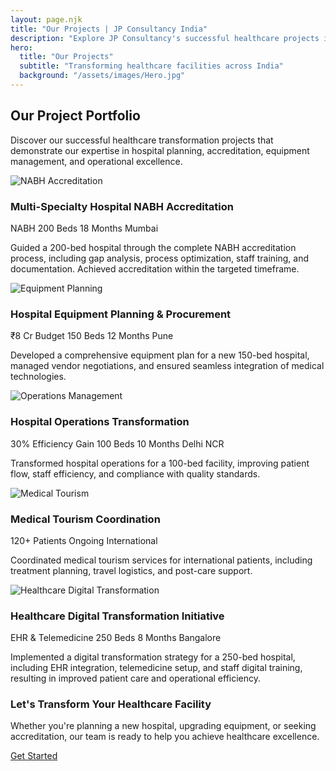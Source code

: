 ```yaml
---
layout: page.njk
title: "Our Projects | JP Consultancy India"
description: "Explore JP Consultancy's successful healthcare projects including hospital accreditation, equipment planning, operations management, and medical tourism initiatives."
hero:
  title: "Our Projects"
  subtitle: "Transforming healthcare facilities across India"
  background: "/assets/images/Hero.jpg"
---
```


<div class="projects-page-container">
  <div class="about-section">
    <h2>Our Project Portfolio</h2>
    <p>Discover our successful healthcare transformation projects that demonstrate our expertise in hospital planning, accreditation, equipment management, and operational excellence.</p>
  </div>

  <div class="projects-horizontal-list">
    <!-- Project 1 -->
    <div class="project-horizontal-card">
      <div class="project-image-col">
        <img src="/assets/images/project1.jpg" alt="NABH Accreditation" />
      </div>
      <div class="project-content-col">
        <h3>Multi-Specialty Hospital NABH Accreditation</h3>
        <div class="project-stats-row">
          <span class="project-stat-badge">NABH</span>
          <span class="project-stat-badge">200 Beds</span>
          <span class="project-stat-badge">18 Months</span>
          <span class="project-stat-badge">Mumbai</span>
        </div>
        <p>Guided a 200-bed hospital through the complete NABH accreditation process, including gap analysis, process optimization, staff training, and documentation. Achieved accreditation within the targeted timeframe.</p>
      </div>
    </div>
    <!-- Project 2 -->
    <div class="project-horizontal-card">
      <div class="project-image-col">
        <img src="/assets/images/project2.jpg" alt="Equipment Planning" />
      </div>
      <div class="project-content-col">
        <h3>Hospital Equipment Planning & Procurement</h3>
        <div class="project-stats-row">
          <span class="project-stat-badge">₹8 Cr Budget</span>
          <span class="project-stat-badge">150 Beds</span>
          <span class="project-stat-badge">12 Months</span>
          <span class="project-stat-badge">Pune</span>
        </div>
        <p>Developed a comprehensive equipment plan for a new 150-bed hospital, managed vendor negotiations, and ensured seamless integration of medical technologies.</p>
      </div>
    </div>
    <!-- Project 3 -->
    <div class="project-horizontal-card">
      <div class="project-image-col">
        <img src="/assets/images/project3.jpg" alt="Operations Management" />
      </div>
      <div class="project-content-col">
        <h3>Hospital Operations Transformation</h3>
        <div class="project-stats-row">
          <span class="project-stat-badge">30% Efficiency Gain</span>
          <span class="project-stat-badge">100 Beds</span>
          <span class="project-stat-badge">10 Months</span>
          <span class="project-stat-badge">Delhi NCR</span>
        </div>
        <p>Transformed hospital operations for a 100-bed facility, improving patient flow, staff efficiency, and compliance with quality standards.</p>
      </div>
    </div>
    <!-- Project 4 -->
    <div class="project-horizontal-card">
      <div class="project-image-col">
        <img src="/assets/images/services_background.jpg" alt="Medical Tourism" />
      </div>
      <div class="project-content-col">
        <h3>Medical Tourism Coordination</h3>
        <div class="project-stats-row">
          <span class="project-stat-badge">120+ Patients</span>
          <span class="project-stat-badge">Ongoing</span>
          <span class="project-stat-badge">International</span>
        </div>
        <p>Coordinated medical tourism services for international patients, including treatment planning, travel logistics, and post-care support.</p>
      </div>
    </div>
    <!-- Project 5 -->
    <div class="project-horizontal-card">
      <div class="project-image-col">
        <img src="/assets/images/Approach.jpg" alt="Healthcare Digital Transformation" />
      </div>
      <div class="project-content-col">
        <h3>Healthcare Digital Transformation Initiative</h3>
        <div class="project-stats-row">
          <span class="project-stat-badge">EHR & Telemedicine</span>
          <span class="project-stat-badge">250 Beds</span>
          <span class="project-stat-badge">8 Months</span>
          <span class="project-stat-badge">Bangalore</span>
        </div>
        <p>Implemented a digital transformation strategy for a 250-bed hospital, including EHR integration, telemedicine setup, and staff digital training, resulting in improved patient care and operational efficiency.</p>
      </div>
    </div>
  </div>

  <div class="projects-cta-wrapper">
    <h3>Let's Transform Your Healthcare Facility</h3>
    <p>Whether you're planning a new hospital, upgrading equipment, or seeking accreditation, our team is ready to help you achieve healthcare excellence.</p>
    <a href="/contact" class="btn btn-primary">Get Started</a>
  </div>
</div> 